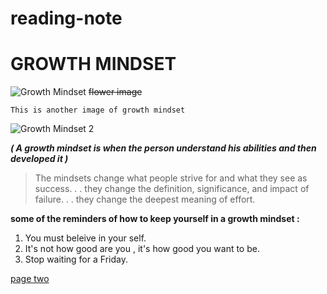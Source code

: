 # reading-note

# GROWTH MINDSET

![Growth Mindset](https://ncph.org/wp-content/uploads/2019/09/43058632290_623a3818a0_o.jpg)
~~flower image~~

```This is another image of growth mindset```


![Growth Mindset 2](https://www.muhlsdk12.org/cms/lib/PA01916549/Centricity/Domain/225/growth%20mindset.JPG)


***( A growth mindset is when the person understand his abilities and then developed it )***
>The mindsets change what people strive for and what they see as success. . . they change the definition, significance, and impact of failure. . . they change the deepest meaning of effort.

**some of the reminders of how to keep yourself in a growth mindset :**
1. You must beleive in your self.
2. It's not how good  are you , it's how good you want to be.
3. Stop waiting for a Friday.


[page two](https://github.com/Nada0795/reading-note/blob/main/read1)
